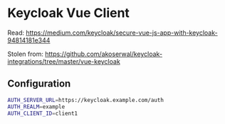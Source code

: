 # Keycloak Vue Client

Read: https://medium.com/keycloak/secure-vue-js-app-with-keycloak-94814181e344

Stolen from: https://github.com/akoserwal/keycloak-integrations/tree/master/vue-keycloak

## Configuration

```bash
AUTH_SERVER_URL=https://keycloak.example.com/auth
AUTH_REALM=example
AUTH_CLIENT_ID=client1
```
